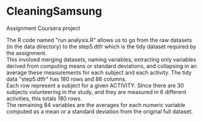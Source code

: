 CleaningSamsung
===============

Assignment Coursera project

The R code named "run.analysis.R" allows us to go from the raw datasets (in the data directory) to the step5.dtfr which is the tidy dataset required by the assignment.  
This involved merging datasets, naming variables, extracting only variables derived from computing means or standard deviations, and collapsing in an average these measurements for each subject and each activity.
The tidy data "step5.dtfr" has 180 rows and 86 columns.  
Each row represent a subject for a given ACTIVITY. SInce there are 30 subjects volunteering in the study, and they are measured in 6 different activities, this totals 180 rows.  
The remaining 84 variables are the averages for each numeric variable computed as a mean or a standard deviation from the original full dataset.
